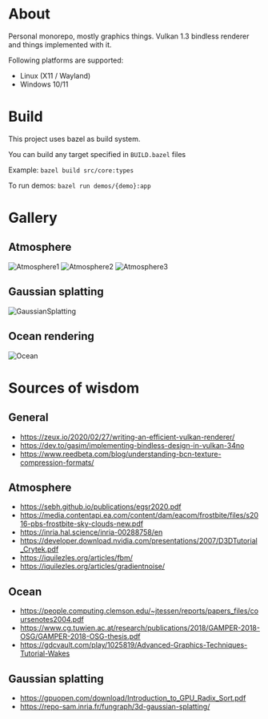 # About

Personal monorepo, mostly graphics things.
Vulkan 1.3 bindless renderer and things implemented with it.

Following platforms are supported:
- Linux (X11 / Wayland)
- Windows 10/11

# Build
This project uses bazel as build system.

You can build any target specified in `BUILD.bazel` files

Example: `bazel build src/core:types`

To run demos: `bazel run demos/{demo}:app`

# Gallery
## Atmosphere
![Atmosphere1](https://github.com/SergeiBorzov/fly/blob/master/gallery/atmosphere_1.png)
![Atmosphere2](https://github.com/SergeiBorzov/fly/blob/master/gallery/atmosphere_2.png)
![Atmosphere3](https://github.com/SergeiBorzov/fly/blob/master/gallery/atmosphere_3.png)

## Gaussian splatting
![GaussianSplatting](https://github.com/SergeiBorzov/fly/blob/master/gallery/gaussian_splatting.png)

## Ocean rendering
![Ocean](https://github.com/SergeiBorzov/fly/blob/master/gallery/ocean.gif)

# Sources of wisdom

## General
- https://zeux.io/2020/02/27/writing-an-efficient-vulkan-renderer/
- https://dev.to/gasim/implementing-bindless-design-in-vulkan-34no
- https://www.reedbeta.com/blog/understanding-bcn-texture-compression-formats/

## Atmosphere
- https://sebh.github.io/publications/egsr2020.pdf
- https://media.contentapi.ea.com/content/dam/eacom/frostbite/files/s2016-pbs-frostbite-sky-clouds-new.pdf
- https://inria.hal.science/inria-00288758/en
- https://developer.download.nvidia.com/presentations/2007/D3DTutorial_Crytek.pdf
- https://iquilezles.org/articles/fbm/
- https://iquilezles.org/articles/gradientnoise/

## Ocean
- https://people.computing.clemson.edu/~jtessen/reports/papers_files/coursenotes2004.pdf
- https://www.cg.tuwien.ac.at/research/publications/2018/GAMPER-2018-OSG/GAMPER-2018-OSG-thesis.pdf
- https://gdcvault.com/play/1025819/Advanced-Graphics-Techniques-Tutorial-Wakes

## Gaussian splatting
- https://gpuopen.com/download/Introduction_to_GPU_Radix_Sort.pdf
- https://repo-sam.inria.fr/fungraph/3d-gaussian-splatting/
